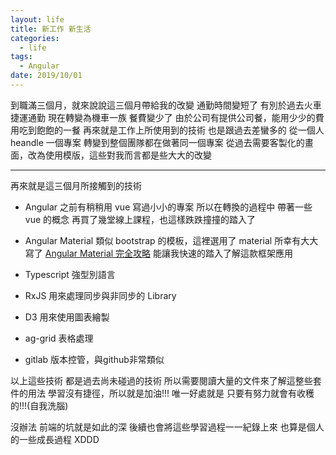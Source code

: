 ```yaml
---
layout: life
title: 新工作 新生活
categories:
  - life
tags:
  - Angular
date: 2019/10/01
---
```


到職滿三個月，就來說說這三個月帶給我的改變
通勤時間變短了 有別於過去火車捷運通勤 現在轉變為機車一族
餐費變少了 由於公司有提供公司餐，能用少少的費用吃到飽飽的一餐
再來就是工作上所使用到的技術 也是跟過去差蠻多的
從一個人 heandle 一個專案 轉變到整個團隊都在做著同一個專案
從過去需要客製化的畫面，改為使用模版，這些對我而言都是些大大的改變

---

再來就是這三個月所接觸到的技術

- Angular
  之前有稍稍用 vue 寫過小小的專案 所以在轉換的過程中 帶著一些 vue 的概念 再買了幾堂線上課程，也這樣跌跌撞撞的踏入了

- Angular Material
  類似 bootstrap 的模板，這裡選用了 material 所幸有大大寫了
  [Angular Material 完全攻略](https://ithelp.ithome.com.tw/users/20020617/ironman/1263)
  能讓我快速的踏入了解這款框架應用

- Typescript
  強型別語言

- RxJS
  用來處理同步與非同步的 Library

- D3
  用來使用圖表繪製

- ag-grid
  表格處理

- gitlab
  版本控管，與github非常類似

以上這些技術 都是過去尚未碰過的技術
所以需要閱讀大量的文件來了解這整些套件的用法
學習沒有捷徑，所以就是加油!!!
唯一好處就是 只要有努力就會有收穫的!!!(自我洗腦)

沒辦法 前端的坑就是如此的深
後續也會將這些學習過程一一紀錄上來
也算是個人的一些成長過程 XDDD